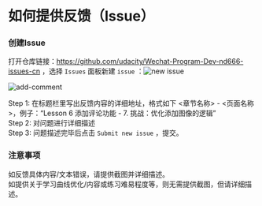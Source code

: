 # 如何提供反馈（Issue）

### 创建Issue

打开仓库链接：https://github.com/udacity/Wechat-Program-Dev-nd666-issues-cn ，选择 `Issues` 面板新建 `issue` ：![new issue](https://github.com/udacity/fend-issues-zh/raw/master/beta-test/new-issue.png)



![add-comment](https://raw.githubusercontent.com/udacity/fend-issues-zh/master/beta-test/add-comment.png)



Step 1: 在标题栏里写出反馈内容的详细地址，格式如下 <章节名称> - <页面名称>，例子：“Lesson 6 添加评论功能 - 7. 挑战：优化添加图像的逻辑”<br>
Step 2: 对问题进行详细描述<br>
Step 3: 问题描述完毕后点击 `Submit new issue` ，提交。



### 注意事项

如反馈具体内容/文本错误，请提供截图并详细描述。<br>
如提供关于学习曲线优化/内容或练习难易程度等，则无需提供截图，但请详细描述。

